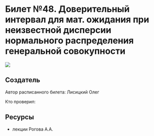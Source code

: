 # Билет №48. Доверительный интервал для мат. ожидания при неизвестной дисперсии нормального распределения генеральной совокупности
![](./graph3.png)
## Создатель

Автор расписанного билета: Лисицкий Олег

Кто проверил:


## Ресурсы
- лекции Рогова А.А.

